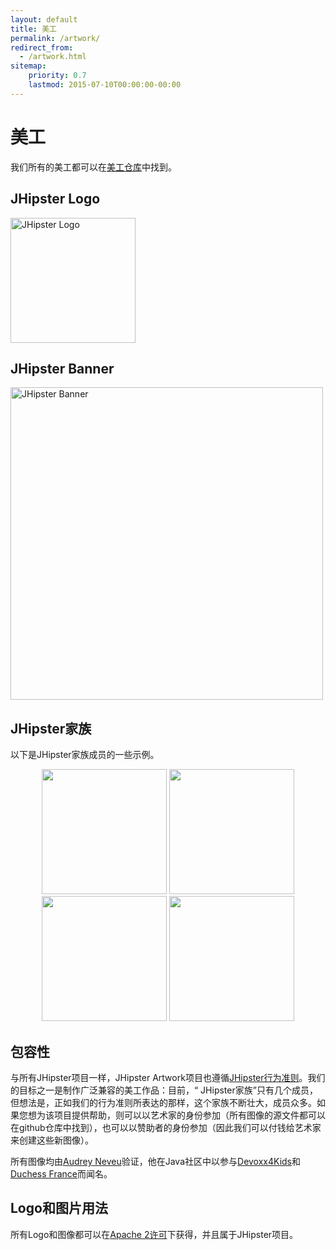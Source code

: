 ```yaml
---
layout: default
title: 美工
permalink: /artwork/
redirect_from:
  - /artwork.html
sitemap:
    priority: 0.7
    lastmod: 2015-07-10T00:00:00-00:00
---
```


# <i class="fa fa-pencil"></i> 美工

我们所有的美工都可以在[美工仓库](https://github.com/jhipster/jhipster-artwork)中找到。

## JHipster Logo
<img src="/jhipster-artwork/logos/JHipster%20bowtie%20-%20square.png"
      alt="JHipster Logo"
      width="200">

## JHipster Banner

<img src="/jhipster-artwork/logos/JHipster%20banner.png"
      alt="JHipster Banner"
      width="500">

## JHipster家族

以下是JHipster家族成员的一些示例。

<div width="500" align="center">
  <img src="/jhipster-artwork/family/jhipster_family_member_0.svg" width="200">
  <img src="/jhipster-artwork/family/jhipster_family_member_1.svg" width="200">
  <img src="/jhipster-artwork/family/jhipster_family_member_2.svg" width="200">
  <img src="/jhipster-artwork/family/jhipster_family_member_3.svg" width="200">
</div>

## 包容性

与所有JHipster项目一样，JHipster Artwork项目也遵循[JHipster行为准则](https://github.com/jhipster/generator-jhipster/blob/main/CODE_OF_CONDUCT.md)。我们的目标之一是制作广泛兼容的美工作品：目前，“ JHipster家族”只有几个成员，但想法是，正如我们的行为准则所表达的那样，这个家族不断壮大，成员众多。如果您想为该项目提供帮助，则可以以艺术家的身份参加（所有图像的源文件都可以在github仓库中找到），也可以以赞助者的身份参加（因此我们可以付钱给艺术家来创建这些新图像）。

所有图像均由[Audrey Neveu](https://twitter.com/Audrey_Neveu)验证，他在Java社区中以参与[Devoxx4Kids](http://www.devoxx4kids.org/)和[Duchess France](https://www.duchess-france.org/)而闻名。

## Logo和图片用法

所有Logo和图像都可以在[Apache 2许可](LICENSE.txt)下获得，并且属于JHipster项目。
